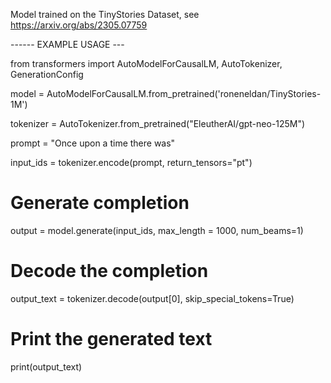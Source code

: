 Model trained on the TinyStories Dataset, see https://arxiv.org/abs/2305.07759

------ EXAMPLE USAGE ---

from transformers import AutoModelForCausalLM, AutoTokenizer, GenerationConfig

model = AutoModelForCausalLM.from_pretrained('roneneldan/TinyStories-1M')

tokenizer = AutoTokenizer.from_pretrained("EleutherAI/gpt-neo-125M")

prompt = "Once upon a time there was"

input_ids = tokenizer.encode(prompt, return_tensors="pt")

# Generate completion
output = model.generate(input_ids, max_length = 1000, num_beams=1)

# Decode the completion
output_text = tokenizer.decode(output[0], skip_special_tokens=True)

# Print the generated text
print(output_text)